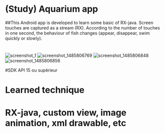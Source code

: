 # (Study) Aquarium app
##This Android app is developed to learn some basic of RX-java. Screen touches are captured as a stream (RX). 
According to the number of touches in one second, the behaviour of fish changes (appear, disappear, swim quickly or slowly).

#
![screenshot_1](https://cloud.githubusercontent.com/assets/21304543/22502038/96e36ac0-e86b-11e6-8658-a8050f97b26f.png)
![screenshot_1485806769](https://cloud.githubusercontent.com/assets/21304543/22502039/96ebe696-e86b-11e6-857d-9d072d415bcb.png)
![screenshot_1485806848](https://cloud.githubusercontent.com/assets/21304543/22502040/970d05b0-e86b-11e6-930c-a96b148bf751.png)
![screenshot_1485806856](https://cloud.githubusercontent.com/assets/21304543/22502041/971b16aa-e86b-11e6-9f8e-bbeba12f9cf7.png)

#SDK API 15 ou supérieur

# Learned technique
# RX-java, custom view, image animation, xml drawable, etc
